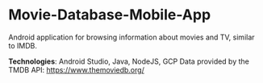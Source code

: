 # Movie-Database-Mobile-App

Android application for browsing information about movies and TV, similar to IMDB.

**Technologies**: Android Studio, Java, NodeJS, GCP
Data provided by the TMDB API: https://www.themoviedb.org/
